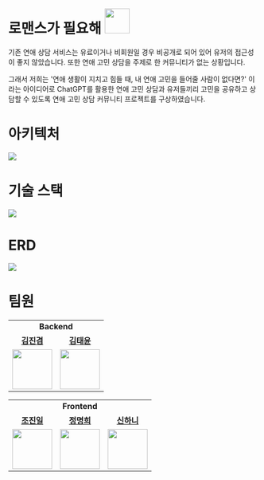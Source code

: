 # 로맨스가 필요해 <img src="https://user-images.githubusercontent.com/56855262/236980413-c81c758b-55b9-40a7-9ecb-c41858faf1bd.png" width="50" height="50">

기존 연애 상담 서비스는 유료이거나 비회원일 경우 비공개로 되어 있어 유저의 접근성이 좋지 않았습니다. 또한 연애 고민 상담을 주제로 한 커뮤니티가 없는 상황입니다.

그래서 저희는 '연애 생활이 지치고 힘들 때, 내 연애 고민을 들어줄 사람이 없다면?' 이라는 아이디어로 ChatGPT를 활용한 연애 고민 상담과 유저들끼리 고민을 공유하고 상담할 수 있도록 연애 고민 상담 커뮤니티 프로젝트를 구상하였습니다.

# 아키텍처

![](https://user-images.githubusercontent.com/56855262/236967001-8e8988fd-1d02-4dad-93ab-db6f52db9aae.png)

# 기술 스택

![](https://user-images.githubusercontent.com/56855262/236966559-ad49485b-04fb-4fe6-9156-dda92444445c.png)

# ERD

![](https://user-images.githubusercontent.com/56855262/236966517-111ec1d2-6ab6-49a5-9461-26ea81ab4b88.png)

# 팀원

<table>
   <tr>
     <td colspan='4' align="center">
       <b>Backend</b>
     </td>
   </tr>
   <tr>
    <td align="center"><b><a href="https://github.com/HUMBLE25">김진겸</a></b></td>
    <td align="center"><b><a href="https://github.com/cabbage556">김태윤</a></b></td>
  </tr>
  <tr>
    <td align="center"><a href="https://github.com/HUMBLE25"><img src="https://avatars.githubusercontent.com/u/119857714?v=4" width="80px" /></a>
    <td align="center"><a href="https://github.com/cabbage556"><img src="https://avatars.githubusercontent.com/u/56855262?v=4" width="80px" /></a></td>
  </tr>
</table>

<table>
   <tr>
     <td colspan='3' align="center">
       <b>Frontend</b>
     </td>
   </tr>
   <tr>
    <td align="center"><b><a href="https://github.com/RumbleBi">조진일</a></b></td>
    <td align="center"><b><a href="https://github.com/MyeongheeJung">정명희</a></b></td>
    <td align="center"><b><a href="https://github.com/haneebunny">신하니</a></b></td>
  </tr>
  <tr>
    <td align="center"><a href="https://github.com/RumbleBi"><img src="https://avatars.githubusercontent.com/u/85114315?v=4" width="80px" /></a></td>
    <td align="center"><a href="https://github.com/MyeongheeJung"><img src="https://avatars.githubusercontent.com/u/104842688?v=4" width="80px" /></a></td>
    <td align="center"><a href="https://github.com/haneebunny"><img src="https://avatars.githubusercontent.com/u/14309582?v=4" width="80px" /></a>
  </tr>
</table>
